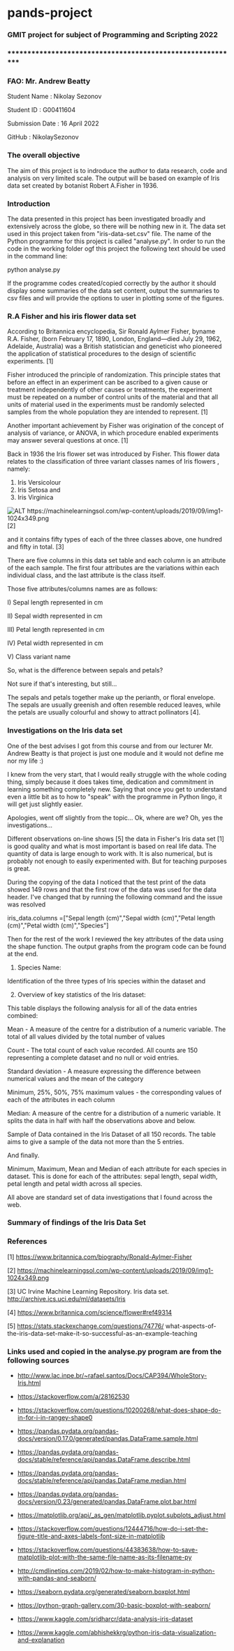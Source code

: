 # pands-project

### GMIT project for subject of Programming and Scripting 2022
### **********************************************************
### FAO: Mr. Andrew Beatty

Student Name        :      Nikolay Sezonov

Student ID          :      G00411604  

Submission Date     :      16 April 2022

GitHub              :      NikolaySezonov      


### The overall objective

The aim of this project is to indroduce the author to data research, code and analysis on very limited scale. The output will be based on example of Iris data set created by botanist Robert A.Fisher in 1936.

### Introduction

The data presented in this project has been investigated broadly and extensively across the globe, so there will be nothing new in it. The data set used in this project taken from "iris-data-set.csv" file. The name of the Python programme for this project is called "analyse.py". In order to run the code in the working folder ogf this project the following text should be used in the command line:

python analyse.py 

If the programme codes created/copied correctly by the author it should display some summaries of the data set content, output the summaries to csv files and will provide the options to user in plotting some of the figures.

### R.A Fisher and his iris flower data set

According to Britannica encyclopedia, Sir Ronald Aylmer Fisher, byname R.A. Fisher, (born February 17, 1890, London, England—died July 29, 1962, Adelaide, Australia) was a British statistician and geneticist who pioneered the application of statistical procedures to the design of scientific experiments. [1]

Fisher introduced the principle of randomization. This principle states that before an effect in an experiment can be ascribed to a given cause or treatment independently of other causes or treatments, the experiment must be repeated on a number of control units of the material and that all units of material used in the experiments must be randomly selected samples from the whole population they are intended to represent. [1]

Another important achievement by Fisher was origination of the concept of analysis of variance, or ANOVA, in which procedure enabled experiments may answer several questions at once. [1]

Back in 1936 the Iris flower set was introduced by Fisher. This flower data relates to the classification of three variant classes names of Iris flowers , namely:

1) Iris Versicolour 
2) Iris Setosa and
3) Iris Virginica

![ALT https://machinelearningsol.com/wp-content/uploads/2019/09/img1-1024x349.png ](https://machinelearningsol.com/wp-content/uploads/2019/09/img1-1024x349.png) [2]

and it contains fifty types of each of the three classes above, one hundred and fifty in total. [3]

There are five columns in this data set table and each column is an attribute of the each sample.
The first four attributes are the variations within each individual class, and the last attribute is the class itself. 

Those five attributes/columns names are as follows:

I)      Sepal length         represented in cm

II)     Sepal width          represented in cm

III)    Petal length         represented in cm

IV)     Petal width          represented in cm

V)      Class variant name

So, what is the difference between sepals and petals? 

Not sure if that's interesting, but still...

The sepals and petals together make up the perianth, or floral envelope. The sepals are usually greenish and often resemble reduced leaves, while the petals are usually colourful and showy to attract pollinators [4].

### Investigations on the Iris data set

One of the best advises I got from this course and from our lecturer Mr. Andrew Beatty is that project is just one module and it would not define me nor my life :) 

I knew from the very start, that I would really struggle with the whole coding thing, simply because it does takes time, dedication and commitment in learning something completely new. Saying that once you get to understand even a little bit as to how to "speak" with the programme in Python lingo, it will get just slightly easier.

Apologies, went off slightly from the topic... Ok, where are we? Oh, yes the investigations...

Different observations on-line shows [5] the data in Fisher's Iris data set [1] is good quality and what is most important is based on real life data. The quantity of data is large enough to work with.
It is also numerical, but is probably not enough to easily experimented with. But for teaching purposes is great.

During the copying of the data I noticed that the test print of the data showed 149 rows and that the first row of the data was used for the data header. 
I've changed that by running the following command and the issue was resolved

iris_data.columns =["Sepal length (cm)","Sepal width (cm)","Petal length (cm)","Petal width (cm)","Species"]

Then for the rest of the work I reviewed the key attributes of the data using the shape function. 
The output graphs from the program code can be found at the end.

1. Species Name:

Identification of the three types of Iris species within the dataset and 

2. Overview of key statistics of the Iris dataset:

This table displays the following analysis for all of the data entries combined:

Mean -              A measure of the centre for a distribution of a numeric variable. The total of all values divided by the total number of values

Count -             The total count of each value recorded. All counts are 150 representing a complete dataset and no null or void entries.

Standard deviation - A measure expressing the difference between numerical values and the mean of the category

Minimum, 25%, 50%, 75% maximum values - the corresponding values of each of the attributes in each column

Median: A measure of the centre for a distribution of a numeric variable. It splits the data in half with half the observations above and below.

Sample of Data contained in the Iris Dataset of all 150 records. The table aims to give a sample of the data not more than the 5 entries.

And finally.

Minimum, Maximum, Mean and Median of each attribute for each species in dataset. This is done for each of the attributes: sepal length, sepal width, petal length and petal width across all species.

All above are standard set of data investigations that I found across the web.

### Summary of findings of the Iris Data Set



### References

[1] https://www.britannica.com/biography/Ronald-Aylmer-Fisher

[2] https://machinelearningsol.com/wp-content/uploads/2019/09/img1-1024x349.png

[3] UC Irvine Machine Learning Repository. Iris data set. http://archive.ics.uci.edu/ml/datasets/Iris

[4] https://www.britannica.com/science/flower#ref49314

[5] https://stats.stackexchange.com/questions/74776/            what-aspects-of-the-iris-data-set-make-it-so-successful-as-an-example-teaching

### Links used and copied in the analyse.py program are from the following sources

* http://www.lac.inpe.br/~rafael.santos/Docs/CAP394/WholeStory-Iris.html

* https://stackoverflow.com/a/28162530

* https://stackoverflow.com/questions/10200268/what-does-shape-do-in-for-i-in-rangey-shape0

* https://pandas.pydata.org/pandas-docs/version/0.17.0/generated/pandas.DataFrame.sample.html

* https://pandas.pydata.org/pandas-docs/stable/reference/api/pandas.DataFrame.describe.html

* https://pandas.pydata.org/pandas-docs/stable/reference/api/pandas.DataFrame.median.html

* https://pandas.pydata.org/pandas-docs/version/0.23/generated/pandas.DataFrame.plot.bar.html

* https://matplotlib.org/api/_as_gen/matplotlib.pyplot.subplots_adjust.html

* https://stackoverflow.com/questions/12444716/how-do-i-set-the-figure-title-and-axes-labels-font-size-in-matplotlib

* https://stackoverflow.com/questions/44383638/how-to-save-matplotlib-plot-with-the-same-file-name-as-its-filename-py

* http://cmdlinetips.com/2019/02/how-to-make-histogram-in-python-with-pandas-and-seaborn/

* https://seaborn.pydata.org/generated/seaborn.boxplot.html

* https://python-graph-gallery.com/30-basic-boxplot-with-seaborn/

* https://www.kaggle.com/sridharcr/data-analysis-iris-dataset

* https://www.kaggle.com/abhishekkrg/python-iris-data-visualization-and-explanation



